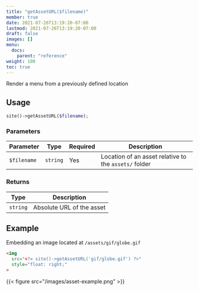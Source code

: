 ```yaml
---
title: "getAssetURL($filename)"
member: true
date: 2021-07-26T13:19:20-07:00
lastmod: 2021-07-26T13:19:20-07:00
draft: false
images: []
menu: 
  docs:
    parent: "reference"
weight: 100
toc: true
---
```


Render a menu from a previously defined location

## Usage

```php
site()->getAssetURL($filename);
```

### Parameters

| Parameter   | Type     | Required | Description                                           |
| ----------- | -------- | -------- | ----------------------------------------------------- |
| `$filename` | `string` | Yes      | Location of an asset relative to the `assets/` folder |

### Returns

| Type     | Description               |
| -------- | ------------------------- |
| `string` | Absolute URL of the asset |

## Example

Embedding an image located at `/assets/gif/globe.gif`

```html
<img 
  src="<?= site()->getAssetURL('gif/globe.gif') ?>" 
  style="float: right;"
>
```

{{< figure src="/images/asset-example.png" >}}

